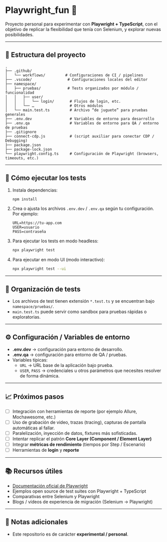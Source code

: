 
# Playwright_fun 🧪

Proyecto personal para experimentar con **Playwright + TypeScript**, con el objetivo de replicar la flexibilidad que tenía con Selenium, y explorar nuevas posibilidades.

---

## 📁 Estructura del proyecto

```
.
├── .github/
│   └── workflows/         # Configuraciones de CI / pipelines
├── .vscode/                # Configuraciones locales del editor
├── namespace/
│   ├── pruebas/            # Tests organizados por módulo / funcionalidad
│   │   ├── user/
│   │   │   └── login/       # Flujos de login, etc.
│   │   └── …                # Otros módulos
│   └── main.test.ts         # Archivo “de juguete” para pruebas generales
├── .env.dev                 # Variables de entorno para desarrollo
├── .env.qa                  # Variables de entorno para QA / entorno de pruebas
├── .gitignore
├── connect‑cdp.js           # (script auxiliar para conectar CDP / Debugging)
├── package.json
├── package-lock.json
└── playwright.config.ts     # Configuración de Playwright (browsers, timeouts, etc.)
```

---

## 🚀 Cómo ejecutar los tests

1. Instala dependencias:
   ```bash
   npm install
   ```

2. Crea o ajusta los archivos `.env.dev` / `.env.qa` según tu configuración. Por ejemplo:
   ```
   URL=https://tu-app.com
   USER=usuario
   PASS=contraseña
   ```

3. Para ejecutar los tests en modo headless:
   ```bash
   npx playwright test
   ```

4. Para ejecutar en modo UI (modo interactivo):
   ```bash
   npx playwright test --ui
   ```

---

## 🧠 Organización de tests

- Los archivos de test tienen extensión `*.test.ts` y se encuentran bajo `namespace/pruebas/`.
- `main.test.ts` puede servir como sandbox para pruebas rápidas o exploratorias.

---

## ⚙️ Configuración / Variables de entorno

- **.env.dev** → configuración para entorno de desarrollo.
- **.env.qa** → configuración para entorno de QA / pruebas.
- Variables típicas:
  - `URL` → URL base de la aplicación bajo prueba.
  - `USER`, `PASS` → credenciales u otros parámetros que necesites resolver de forma dinámica.

---
## 📈 Próximos pasos

- [ ] Integración con herramientas de reporte (por ejemplo Allure, Mochawesome, etc.)
- [ ] Uso de grabación de video, trazas (tracing), capturas de pantalla automáticas al fallar.
- [ ] Paralelización, inyección de datos, fixtures más sofisticadas.
- [ ] Intentar replicar el patrón **Core Layer (Component / Element Layer)**  
- [ ] Integrar **métricas de rendimiento** (tiempos por Step / Escenario)
- [ ] Herramientas de  **login** y **reporte**

---

## 📚 Recursos útiles

- [Documentación oficial de Playwright](https://playwright.dev)
- Ejemplos open source de test suites con Playwright + TypeScript
- Comparativas entre Selenium y Playwright
- Blogs / vídeos de experiencia de migración (Selenium → Playwright)

---

## 📝 Notas adicionales

- Este repositorio es de carácter **experimental / personal**.


